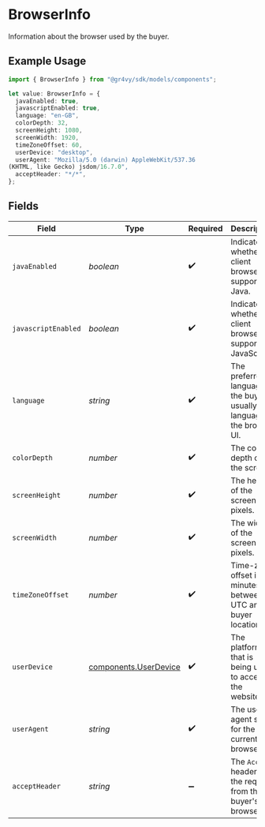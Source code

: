 # BrowserInfo

Information about the browser used by the buyer.

## Example Usage

```typescript
import { BrowserInfo } from "@gr4vy/sdk/models/components";

let value: BrowserInfo = {
  javaEnabled: true,
  javascriptEnabled: true,
  language: "en-GB",
  colorDepth: 32,
  screenHeight: 1080,
  screenWidth: 1920,
  timeZoneOffset: 60,
  userDevice: "desktop",
  userAgent: "Mozilla/5.0 (darwin) AppleWebKit/537.36
(KHTML, like Gecko) jsdom/16.7.0",
  acceptHeader: "*/*",
};
```

## Fields

| Field                                                                        | Type                                                                         | Required                                                                     | Description                                                                  | Example                                                                      |
| ---------------------------------------------------------------------------- | ---------------------------------------------------------------------------- | ---------------------------------------------------------------------------- | ---------------------------------------------------------------------------- | ---------------------------------------------------------------------------- |
| `javaEnabled`                                                                | *boolean*                                                                    | :heavy_check_mark:                                                           | Indicates whether the client browser supports Java.                          | true                                                                         |
| `javascriptEnabled`                                                          | *boolean*                                                                    | :heavy_check_mark:                                                           | Indicates whether the client browser supports JavaScript.                    | true                                                                         |
| `language`                                                                   | *string*                                                                     | :heavy_check_mark:                                                           | The preferred language of the buyer,<br/>usually the language of the browser UI. | en-GB                                                                        |
| `colorDepth`                                                                 | *number*                                                                     | :heavy_check_mark:                                                           | The color depth of the screen.                                               | 32                                                                           |
| `screenHeight`                                                               | *number*                                                                     | :heavy_check_mark:                                                           | The height of the screen in pixels.                                          | 1080                                                                         |
| `screenWidth`                                                                | *number*                                                                     | :heavy_check_mark:                                                           | The width of the screen in pixels.                                           | 1920                                                                         |
| `timeZoneOffset`                                                             | *number*                                                                     | :heavy_check_mark:                                                           | Time-zone offset in minutes between UTC and buyer location.                  | 60                                                                           |
| `userDevice`                                                                 | [components.UserDevice](../../models/components/userdevice.md)               | :heavy_check_mark:                                                           | The platform that is being used to access the website.                       | desktop                                                                      |
| `userAgent`                                                                  | *string*                                                                     | :heavy_check_mark:                                                           | The user agent string for the current browser.                               | Mozilla/5.0 (darwin) AppleWebKit/537.36<br/>(KHTML, like Gecko) jsdom/16.7.0 |
| `acceptHeader`                                                               | *string*                                                                     | :heavy_minus_sign:                                                           | The `Accept` header of the request from the buyer's browser.                 | */*                                                                          |